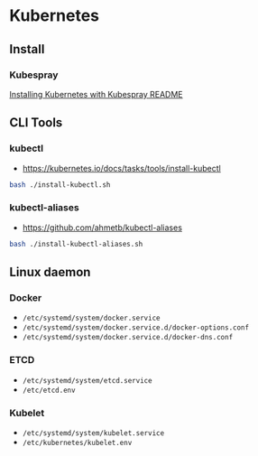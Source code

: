 # Kubernetes

## Install

### Kubespray

[Installing Kubernetes with Kubespray README](/kubernetes/kubespray/README.md)

## CLI Tools

### kubectl

- https://kubernetes.io/docs/tasks/tools/install-kubectl

```bash
bash ./install-kubectl.sh
```

### kubectl-aliases

- https://github.com/ahmetb/kubectl-aliases

```bash
bash ./install-kubectl-aliases.sh
```

## Linux daemon

### Docker

- `/etc/systemd/system/docker.service`
- `/etc/systemd/system/docker.service.d/docker-options.conf`
- `/etc/systemd/system/docker.service.d/docker-dns.conf`

### ETCD

- `/etc/systemd/system/etcd.service`
- `/etc/etcd.env`

### Kubelet

- `/etc/systemd/system/kubelet.service`
- `/etc/kubernetes/kubelet.env`
